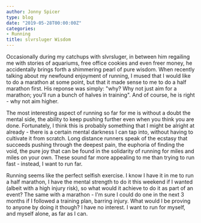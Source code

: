 ```yaml
---
author: Jonny Spicer
type: blog
date: "2019-05-28T00:00:00Z"
categories:
- Running
title: slvrsluger Wisdom
---
```

Occasionally during my catchups with slvrsluger, in between him regailing me with stories of aquariums, free office cookies and even freer money,
he accidentally brings forth a shimmering pearl of pure wisdom. When recently talking about my newfound enjoyment of running, I mused that I would
like to do a marathon at some point, but that it made sense to me to do a half marathon first. His reponse was simply: "why? Why not just aim for a
marathon; you'll run a bunch of halves in training". And of course, he is right - why not aim higher.

The most interesting aspect of running so far for me is without a doubt the mental side, the ability to keep pushing further even when you think you are done.
Fortunately, I think this is probably something that I might be alright at already - there is a certain mental darkness I can tap into, without having to
cultivate it from scratch. Long distance runners speak of the ecstasy that succeeds pushing through the deepest pain, the euphoria of finding the void,
the pure joy that can be found in the solidarity of running for miles and miles on your own. These sound far more appealing to me than trying to run fast -
instead, I want to run far.

Running seems like the perfect selfish exercise. I know I have it in me to run a half marathon, I have the mental strength to do it this weekend if I wanted
(albeit with a high injury risk), so what would it achieve to do it as part of an event? The same with a marathon - I'm sure I could do one in the next 3
months if I followed a training plan, barring injury. What would I be proving to anyone by doing it though? I have no interest. I want to run for myself,
and myself alone, as far as I can.
